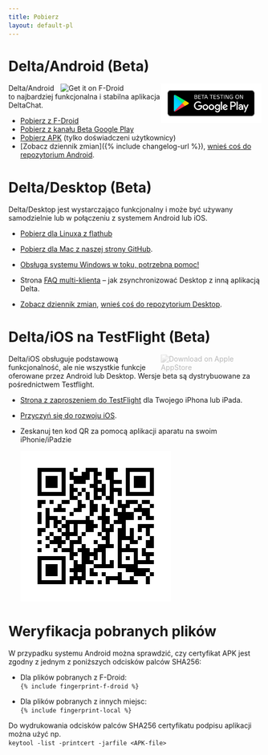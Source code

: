 ```yaml
---
title: Pobierz
layout: default-pl
---
```




<!-- GENERATED FILE -- DO NOT EDIT -->



# Delta/Android (Beta)

[<img style="float:right" src="../assets/home/get-it-on-gplay-beta.png" alt="Beta testing on Google Play" width="200" />](https://play.google.com/store/apps/details?id=chat.delta)
[<img style="float:right" src="../assets/home/get-it-on-fdroid.png" alt="Get it on F-Droid" width="200" />](https://f-droid.org/app/com.b44t.messenger)

Delta/Android to najbardziej funkcjonalna i stabilna aplikacja DeltaChat. 

* [Pobierz z F-Droid](https://f-droid.org/app/com.b44t.messenger)
* [Pobierz z kanału Beta Google Play](https://play.google.com/store/apps/details?id=chat.delta)
* [Pobierz APK](https://github.com/deltachat/deltachat-android/releases) (tylko doświadczeni użytkownicy)
* [Zobacz dziennik zmian]({% include changelog-url %}), [wnieś coś do repozytorium Android](https://github.com/deltachat/deltachat-android/). 


# Delta/Desktop (Beta)

Delta/Desktop jest wystarczająco funkcjonalny i może być używany samodzielnie lub w połączeniu z systemem Android lub iOS. 

* [Pobierz dla Linuxa z flathub](https://flathub.org/apps/details/chat.delta.desktop)

* [Pobierz dla Mac z naszej strony GitHub](https://github.com/deltachat/deltachat-desktop/releases/).  

* [Obsługa systemu Windows w toku, potrzebna pomoc!](https://github.com/deltachat/deltachat-desktop/issues/606) 

* Strona [FAQ multi-klienta](help#multiclient) – jak zsynchronizować Desktop z inną aplikacją Delta. 

* [Zobacz dziennik zmian](https://github.com/deltachat/deltachat-desktop/blob/master/CHANGELOG.md),
  [wnieś coś do repozytorium Desktop](https://github.com/deltachat/deltachat-desktop/). 


# Delta/iOS na TestFlight (Beta)

<img src="../assets/home/get-it-on-ios.png" alt="Download on Apple AppStore" width="200" style="float:right; filter: opacity(.3) grayscale(100%);" />

Delta/iOS obsługuje podstawową funkcjonalność, ale nie wszystkie funkcje oferowane przez Android lub Desktop. 
Wersje beta są dystrybuowane za pośrednictwem Testflight.

- [Strona z zaproszeniem do TestFlight](https://testflight.apple.com/join/uEMc1NxS) dla Twojego iPhona lub iPada.

- [Przyczyń się do rozwoju iOS](https://github.com/deltachat/deltachat-ios/). 

- Zeskanuj ten kod QR za pomocą aplikacji aparatu na swoim iPhonie/iPadzie

  ![Kod QR](../assets/home/deltachat_testflight_qrcode.png)


# Weryfikacja pobranych plików

W przypadku systemu Android można sprawdzić, czy certyfikat APK jest zgodny z jednym z poniższych odcisków palców SHA256: 

* Dla plików pobranych z F-Droid:  
  `{% include fingerprint-f-droid %}`

* Dla plików pobranych z innych miejsc:  
  `{% include fingerprint-local %}`

Do wydrukowania odcisków palców SHA256 certyfikatu podpisu aplikacji można użyć np.  
`keytool -list -printcert -jarfile <APK-file>`

